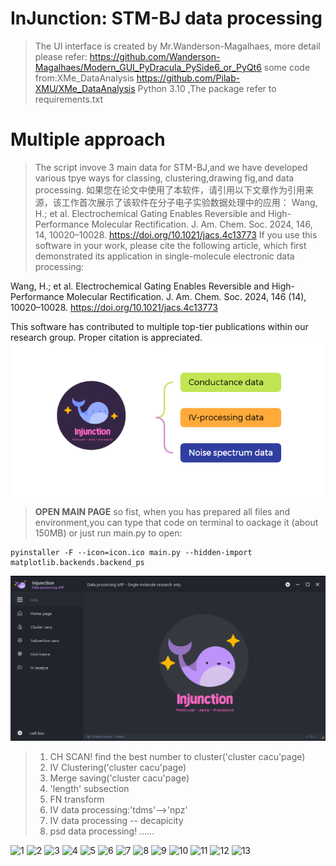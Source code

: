# InJunction: STM-BJ data processing
> The UI interface is created by Mr.Wanderson-Magalhaes, more detail please refer:
> https://github.com/Wanderson-Magalhaes/Modern_GUI_PyDracula_PySide6_or_PyQt6
> some code from:XMe_DataAnalysis
> https://github.com/Pilab-XMU/XMe_DataAnalysis
> Python 3.10 ,The package refer to requirements.txt
# Multiple approach
> The script invove 3 main data for STM-BJ,and we have developed various tpye ways for classing, clustering,drawing fig,and data processing.
>如果您在论文中使用了本软件，请引用以下文章作为引用来源，该工作首次展示了该软件在分子电子实验数据处理中的应用：
Wang, H.; et al. Electrochemical Gating Enables Reversible and High-Performance Molecular Rectification. J. Am. Chem. Soc. 2024, 146, 14, 10020–10028. https://doi.org/10.1021/jacs.4c13773
> If you use this software in your work, please cite the following article, which first demonstrated its application in single-molecule electronic data processing:

Wang, H.; et al. Electrochemical Gating Enables Reversible and High-Performance Molecular Rectification. J. Am. Chem. Soc. 2024, 146 (14), 10020–10028. https://doi.org/10.1021/jacs.4c13773

This software has contributed to multiple top-tier publications within our research group. Proper citation is appreciated.
![the icon](https://github.com/wanHAnuy/wanHAnuy/blob/main/fig1.png)
> **OPEN MAIN PAGE**
> so fist, when you has prepared all files and environment,you can type that code on terminal to oackage it (about 150MB) or just run main.py to open:
```
pyinstaller -F --icon=icon.ico main.py --hidden-import matplotlib.backends.backend_ps
```
![the main page](https://github.com/wanHAnuy/wanHAnuy/blob/main/fig2.png)

> 1. CH SCAN! find the best number to cluster('cluster cacu'page)
> 2. IV Clustering('cluster cacu'page)
> 3. Merge saving('cluster cacu'page)
> 4. 'length' subsection
> 5. FN transform
> 6. IV data processing:'tdms'-->'npz'
> 7. IV data processing -- decapicity
> 8. psd data processing!
>    ......

![1](https://github.com/user-attachments/assets/0c8532b7-809c-450c-a46b-ff979eeb2c2b)
![2](https://github.com/user-attachments/assets/28a23120-c86c-48e6-a09a-913b4235986d)
![3](https://github.com/user-attachments/assets/9ce261f3-3095-4843-94c0-aa6edb3e8238)
![4](https://github.com/user-attachments/assets/361300a9-c61c-4c2b-9984-e5ea3ec01a13)
![5](https://github.com/user-attachments/assets/a0afe283-7f20-435b-9285-bf930b018426)
![6](https://github.com/user-attachments/assets/fd1f2848-c874-41bd-8b2f-47f372e6a42e)
![7](https://github.com/user-attachments/assets/7046af22-ef90-4613-b15d-75028a127f44)
![8](https://github.com/user-attachments/assets/761fe70b-1cde-4184-89d3-add9ce5192e9)
![9](https://github.com/user-attachments/assets/976f94de-22ed-4368-ad2d-5a4ded5413f9)
![10](https://github.com/user-attachments/assets/d71094a5-e6c1-4a6b-b102-4c0f1b20c962)
![11](https://github.com/user-attachments/assets/ba71509a-781e-479c-954b-165d4031e19f)
![12](https://github.com/user-attachments/assets/1e94a65b-b2d9-43ea-ac9d-b824125ca1cf)
![13](https://github.com/user-attachments/assets/25a9f7d4-e4cc-47a4-85da-51edf18faac8)


